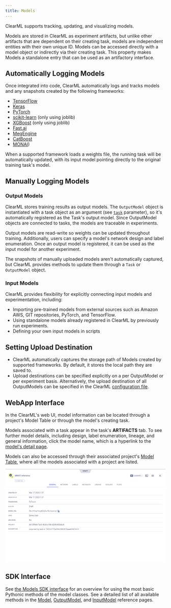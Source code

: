```yaml
---
title: Models
---
```


ClearML supports tracking, updating, and visualizing models.

Models are stored in ClearML as experiment artifacts, but unlike other artifacts that are dependent on their creating 
task, models are independent entities with their own unique ID. Models can be accessed directly with a model object or 
indirectly via their creating task. This property makes Models a standalone entry that can be used as an artifactory 
interface.

## Automatically Logging Models 

Once integrated into code, ClearML automatically logs and tracks models and any snapshots created by the following 
frameworks:
* [TensorFlow](../integrations/tensorflow.md)
* [Keras](../integrations/keras.md)
* [PyTorch](../integrations/pytorch.md)
* [scikit-learn](../integrations/scikit_learn.md) (only using joblib)
* [XGBoost](../integrations/xgboost.md) (only using joblib)
* [Fast.ai](../integrations/fastai.md)
* [MegEngine](../integrations/megengine.md)
* [CatBoost](../integrations/catboost.md)
* [MONAI](../integrations/monai.md))

When a supported framework loads a weights file, the running task will be automatically updated, with its input model 
pointing directly to the original training task's model.

## Manually Logging Models

### Output Models

ClearML stores training results as output models. The `OutputModel` object is instantiated with a task object as an 
argument (see [`task`](../references/sdk/model_outputmodel.md) parameter), so it's automatically registered as the Task's 
output model. Since OutputModel objects are connected to tasks, the models are traceable in experiments.

Output models are read-write so weights can be updated throughout training. Additionally, users can specify a model's 
network design and label enumeration. Once an output model is registered, it can be used as the input model for another 
experiment.

The snapshots of manually uploaded models aren't automatically captured, but ClearML provides methods to update them 
through a `Task` or `OutputModel` object.

### Input Models  

ClearML provides flexibility for explicitly connecting input models and experimentation, including:

* Importing pre-trained models from external sources such as Amazon AWS, GIT repositories, PyTorch, and TensorFlow.
* Using standalone models already registered in ClearML by previously run experiments. 
* Defining your own input models in scripts
  
## Setting Upload Destination

* ClearML automatically captures the storage path of Models created by supported frameworks. By default, it stores the 
  local path they are saved to.
* Upload destinations can be specified explicitly on a per OutputModel or per experiment basis. Alternatively, the upload 
  destination of all OutputModels can be specified in the ClearML [configuration file](../configs/clearml_conf.md). 

## WebApp Interface

In the ClearML's web UI, model information can be located through a project's Model Table or through the model's creating 
task.

Models associated with a task appear in the task's **ARTIFACTS** tab. To see further model details, including design, 
label enumeration, lineage, and general information, click the model name, which is a hyperlink to the 
[model's detail page](../webapp/webapp_model_viewing.md).

Models can also be accessed through their associated project's [Model Table](../webapp/webapp_model_table.md), where all 
the models associated with a project are listed.

![WebApp Model](../img/fundamentals_models.png) 

## SDK Interface

See [the Models SDK interface](../clearml_sdk/model_sdk.md) for an overview for using the most basic Pythonic methods of the model 
classes. See a detailed list of all available methods in the [Model](../references/sdk/model_model.md), [OutputModel](../references/sdk/model_outputmodel.md), and [InputModel](../references/sdk/model_inputmodel.md) 
reference pages. 

